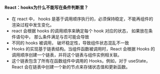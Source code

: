 #### React：hooks为什么不能写在条件判断里？
- 在 react 中， hooks 是基于调用顺序执行的，必须保持稳定，不能再组件的渲染过程中发生变化。
- react 会根据 hooks 的调用顺序来确定每个 hook 对应的状态， 如果放在条件语句中， 那么条件满足与否可能会导致
- 不同的 hooks 被调用， 破坏稳定性，导致组件状态混乱不一致
- Hooks 的实现基于链表结构。当组件函数被调用时，React 会根据 Hooks 的调用顺序创建一个链表，并将这个链表与组件实例相关联。
- 这个链表包含了所有在函数组件中调用的 Hooks。例如，对于 useState，React 会在链表中创建一个新的节点来存储状态值和更新函数。
